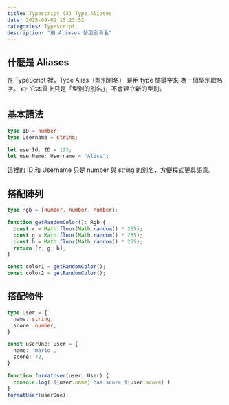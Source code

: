 ```yaml
---
title: Typescript (3) Type Aliases
date: 2025-09-02 15:23:52
categories: Typescript
description: "用 Aliases 替型別命名"
---
```


## 什麼是 Aliases

在 TypeScript 裡，Type Alias（型別別名） 是用 type 關鍵字來 為一個型別取名字。
👉 它本質上只是「型別的別名」，不會建立新的型別。

## 基本語法

```ts
type ID = number;
type Username = string;

let userId: ID = 123;
let userName: Username = "Alice";
```

這裡的 ID 和 Username 只是 number 與 string 的別名，方便程式更具語意。

## 搭配陣列

```ts
type Rgb = [number, number, number];

function getRandomColor(): Rgb {
  const r = Math.floor(Math.random() * 255);
  const g = Math.floor(Math.random() * 255);
  const b = Math.floor(Math.random() * 255);
  return [r, g, b];
}

const color1 = getRandomColor();
const color2 = getRandomColor();
```

## 搭配物件

```ts
type User = {
  name: string,
  score: number,
}

const userOne: User = {
  name: 'mario',
  score: 72,
}

function formatUser(user: User) {
  console.log(`${user.name} has score ${user.score}`)
}
formatUser(userOne);
```






